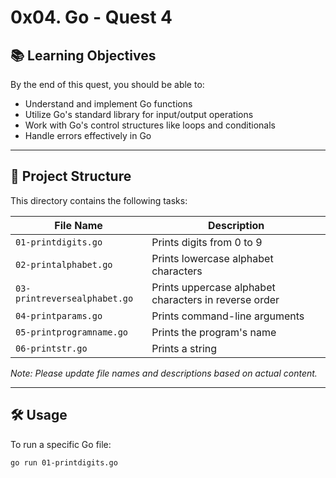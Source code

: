 # 0x04. Go - Quest 4

## 📚 Learning Objectives

By the end of this quest, you should be able to:

- Understand and implement Go functions
- Utilize Go's standard library for input/output operations
- Work with Go's control structures like loops and conditionals
- Handle errors effectively in Go

---

## 📁 Project Structure

This directory contains the following tasks:

| File Name           | Description                                      |
|---------------------|--------------------------------------------------|
| `01-printdigits.go` | Prints digits from 0 to 9                        |
| `02-printalphabet.go` | Prints lowercase alphabet characters           |
| `03-printreversealphabet.go` | Prints uppercase alphabet characters in reverse order |
| `04-printparams.go` | Prints command-line arguments                    |
| `05-printprogramname.go` | Prints the program's name                    |
| `06-printstr.go`    | Prints a string                                  |

*Note: Please update file names and descriptions based on actual content.*

---

## 🛠️ Usage

To run a specific Go file:

```bash
go run 01-printdigits.go


